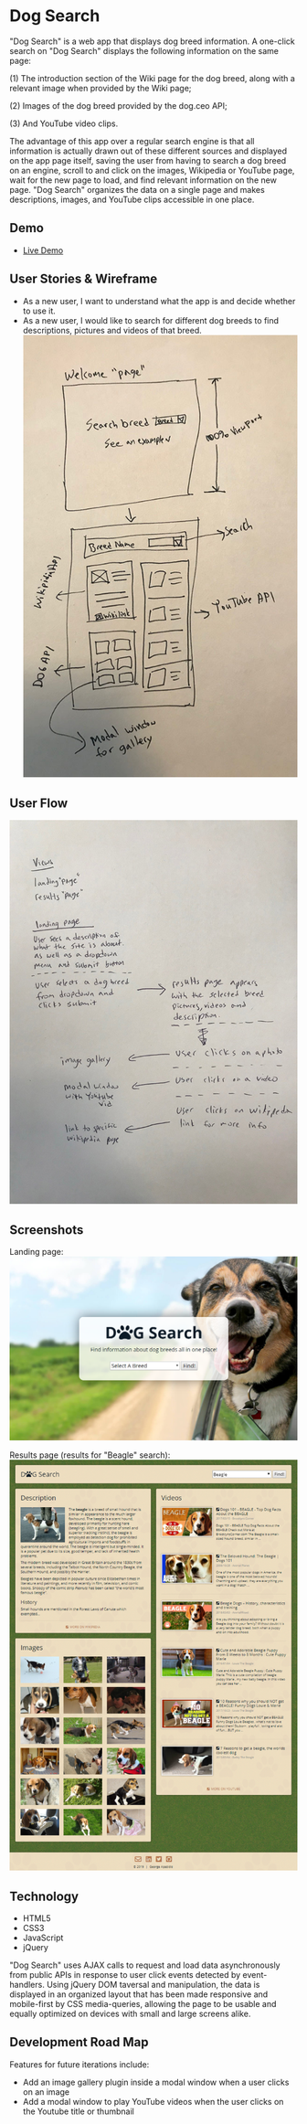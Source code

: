 # Dog Search #

"Dog Search" is a web app that displays dog breed information. A one-click search on "Dog Search" displays the following information on the same page:

(1) The introduction section of the Wiki page for the dog breed, along with a relevant image when provided by the Wiki page;

(2) Images of the dog breed provided by the dog.ceo API;

(3) And YouTube video clips.

The advantage of this app over a regular search engine is that all information is actually drawn out of these different sources and displayed on the app page itself, saving the user from having to search a dog breed on an engine, scroll to and click on the images, Wikipedia or YouTube page, wait for the new page to load, and find relevant information on the new page. "Dog Search" organizes the data on a single page and makes descriptions, images, and YouTube clips accessible in one place.

## Demo ##

* [Live Demo](https://george-apazidis.github.io/dog-search-api-capstone/)

## User Stories & Wireframe ##
* As a new user, I want to understand what the app is and decide whether to use it.
* As a new user, I would like to search for different dog breeds to find descriptions, pictures and videos of that breed.
![wireframe](/images/wireframe.jpg "wireframe")

## User Flow ##
![wireframe](/images/user-flow.jpg "wireframe")

## Screenshots ##
Landing page:
![landing page](landing-page.png "landing page")

Results page (results for "Beagle" search):
![results page](results-page.png "results page")


## Technology ##

* HTML5
* CSS3
* JavaScript
* jQuery

"Dog Search" uses AJAX calls to request and load data asynchronously from public APIs in response to user click events detected by event-handlers. Using jQuery DOM taversal and manipulation, the data is displayed in an organized layout that has been made responsive and mobile-first by CSS media-queries, allowing the page to be usable and equally optimized on devices with small and large screens alike.

## Development Road Map ##

Features for future iterations include:
* Add an image gallery plugin inside a modal window when a user clicks on an image
* Add a modal window to play YouTube videos when the user clicks on the Youtube title or thumbnail
